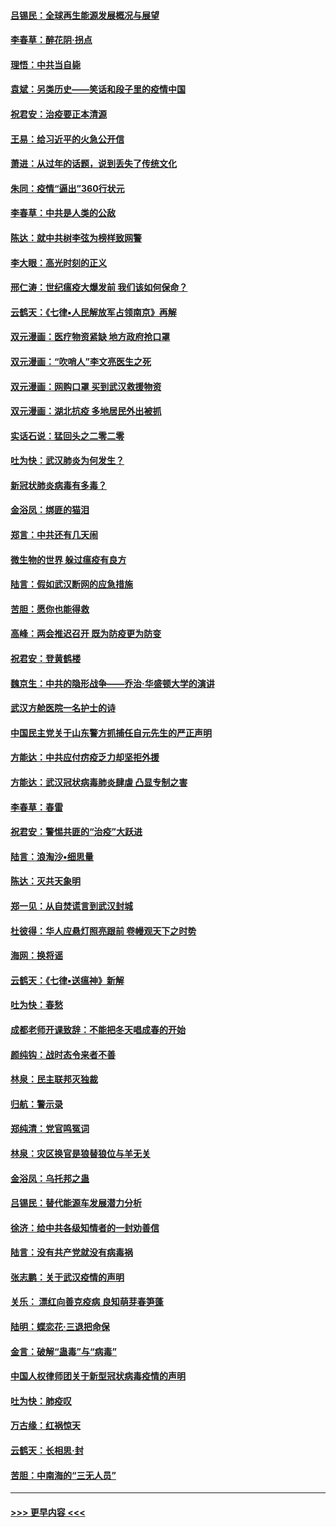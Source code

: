 #### [吕锡民：全球再生能源发展概况与展望](../pages/nsc993/n11890613.md?t=02241201) 
#### [李春草：醉花阴·拐点](../pages/nsc993/n11890567.md?t=02241201) 
#### [理悟：中共当自毙](../pages/nsc993/n11890559.md?t=02241201) 
#### [袁斌：另类历史——笑话和段子里的疫情中国](../pages/nsc993/n11889243.md?t=02241201) 
#### [祝君安：治疫要正本清源](../pages/nsc993/n11889085.md?t=02241201) 
#### [王易：给习近平的火急公开信](../pages/nsc993/n11888225.md?t=02241201) 
#### [萧进：从过年的话题，说到丢失了传统文化](../pages/nsc993/n11887732.md?t=02241201) 
#### [朱同：疫情“逼出”360行状元](../pages/nsc993/n11887678.md?t=02241201) 
#### [李春草：中共是人类的公敌](../pages/nsc993/n11887656.md?t=02241201) 
#### [陈达：就中共树李弦为榜样致网警](../pages/nsc993/n11887625.md?t=02241201) 
#### [李大眼：高光时刻的正义](../pages/nsc993/n11887585.md?t=02241201) 
#### [邢仁涛：世纪瘟疫大爆发前 我们该如何保命？](../pages/nsc993/n11887535.md?t=02241201) 
#### [云鹤天：《七律▪人民解放军占领南京》再解](../pages/nsc993/n11887524.md?t=02241201) 
#### [双元漫画：医疗物资紧缺 地方政府抢口罩](../pages/nsc993/n11884744.md?t=02241201) 
#### [双元漫画：“吹哨人”李文亮医生之死](../pages/nsc993/n11884705.md?t=02241201) 
#### [双元漫画：网购口罩 买到武汉救援物资](../pages/nsc993/n11884670.md?t=02241201) 
#### [双元漫画：湖北抗疫 多地居民外出被抓](../pages/nsc993/n11884643.md?t=02241201) 
#### [实话石说：猛回头之二零二零](../pages/nsc993/n11883968.md?t=02241201) 
#### [吐为快：武汉肺炎为何发生？](../pages/nsc993/n11882180.md?t=02241201) 
#### [新冠状肺炎病毒有多毒？](../pages/nsc993/n11881790.md?t=02241201) 
#### [金浴凤：绑匪的猫泪](../pages/nsc993/n11880664.md?t=02241201) 
#### [郑言：中共还有几天闹](../pages/nsc993/n11880645.md?t=02241201) 
#### [微生物的世界 躲过瘟疫有良方](../pages/nsc993/n11880492.md?t=02241201) 
#### [陆言：假如武汉断网的应急措施](../pages/nsc993/n11880619.md?t=02241201) 
#### [苦胆：愿你也能得救](../pages/nsc993/n11880601.md?t=02241201) 
#### [高峰：两会推迟召开  既为防疫更为防变](../pages/nsc993/n11879977.md?t=02241201) 
#### [祝君安：登黄鹤楼](../pages/nsc993/n11880583.md?t=02241201) 
#### [魏京生：中共的隐形战争——乔治‧华盛顿大学的演讲](../pages/nsc993/n11879765.md?t=02241201) 
#### [武汉方舱医院一名护士的诗](../pages/nsc993/n11878480.md?t=02241201) 
#### [中国民主党关于山东警方抓捕任自元先生的严正声明](../pages/nsc993/n11877506.md?t=02241201) 
#### [方能达：中共应付疠疫乏力却坚拒外援](../pages/nsc993/n11877497.md?t=02241201) 
#### [方能达：武汉冠状病毒肺炎肆虐 凸显专制之害](../pages/nsc993/n11877475.md?t=02241201) 
#### [李春草：春雷](../pages/nsc993/n11876287.md?t=02241201) 
#### [祝君安：警惕共匪的“治疫”大跃进](../pages/nsc993/n11876084.md?t=02241201) 
#### [陆言：浪淘沙•细思量](../pages/nsc993/n11876071.md?t=02241201) 
#### [陈达：灭共天象明](../pages/nsc993/n11876063.md?t=02241201) 
#### [郑一见：从自焚谎言到武汉封城](../pages/nsc993/n11875621.md?t=02241201) 
#### [杜彼得：华人应悬灯照亮跟前 卷幔观天下之时势](../pages/nsc993/n11874822.md?t=02241201) 
#### [海网：换将谣](../pages/nsc993/n11873712.md?t=02241201) 
#### [云鹤天：《七律▪送瘟神》新解](../pages/nsc993/n11873598.md?t=02241201) 
#### [吐为快：春愁](../pages/nsc993/n11872801.md?t=02241201) 
#### [成都老师开课致辞：不能把冬天唱成春的开始](../pages/nsc993/n11872653.md?t=02241201) 
#### [颜纯钩：战时态令来者不善](../pages/nsc993/n11872011.md?t=02241201) 
#### [林泉：民主联邦灭独裁](../pages/nsc993/n11870998.md?t=02241201) 
#### [归航：警示录](../pages/nsc993/n11870963.md?t=02241201) 
#### [郑纯清：党官鸣冤词](../pages/nsc993/n11870938.md?t=02241201) 
#### [林泉：灾区换官是狼替狼位与羊无关](../pages/nsc993/n11870896.md?t=02241201) 
#### [金浴凤：乌托邦之蛊](../pages/nsc993/n11870879.md?t=02241201) 
#### [吕锡民：替代能源车发展潜力分析](../pages/nsc993/n11870656.md?t=02241201) 
#### [徐济：给中共各级知情者的一封劝善信](../pages/nsc993/n11868561.md?t=02241201) 
#### [陆言：没有共产党就没有病毒祸](../pages/nsc993/n11868232.md?t=02241201) 
#### [张志鹏：关于武汉疫情的声明](../pages/nsc993/n11867182.md?t=02241201) 
#### [关乐： 漂红向善克疫病 良知萌芽春笋蓬](../pages/nsc993/n11865710.md?t=02241201) 
#### [陆明：蝶恋花‧三退把命保](../pages/nsc993/n11865673.md?t=02241201) 
#### [金言：破解“蛊毒”与“病毒”](../pages/nsc993/n11864103.md?t=02241201) 
#### [中国人权律师团关于新型冠状病毒疫情的声明](../pages/nsc993/n11864249.md?t=02241201) 
#### [吐为快：肺疫叹](../pages/nsc993/n11864027.md?t=02241201) 
#### [万古缘：红祸惊天](../pages/nsc993/n11864079.md?t=02241201) 
#### [云鹤天：长相思‧封](../pages/nsc993/n11864006.md?t=02241201) 
#### [苦胆：中南海的“三无人员”](../pages/nsc993/n11862997.md?t=02241201) 

----
#### [ >>> 更早内容 <<< ](../indexes/nsc993-earlier.md)

